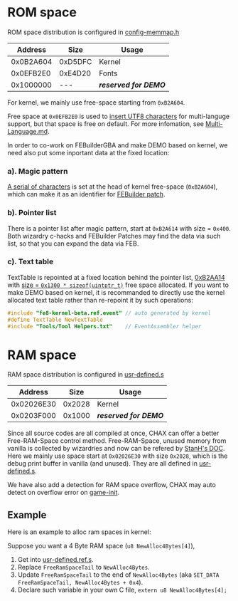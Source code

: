 # ROM space

ROM space distribution is configured in [config-memmap.h](../include/Configs/config-memmap.h)

| Address   | Size    | Usage
| -------   | ------- | -----
| 0x0B2A604 | 0xD5DFC | Kernel
| 0x0EFB2E0 | 0xE4D20 | Fonts
| 0x1000000 | ---     | ***reserved for DEMO***

For kernel, we mainly use free-space starting from `0xB2A604`.

Free space at `0x0EFB2E0` is used to [insert UTF8 characters](../Fonts/Fonts.event) for multi-languge support, but that space is free on default. For more infomation, see [Multi-Language.md](./Multi-Language.md).

In order to co-work on FEBuilderGBA and make DEMO based on kernel, we need also put some inportant data at the fixed location:

### a). Magic pattern

[A serial of characters](../main.event#L11) is set at the head of kernel free-space (`0xB2A604`), which can make it as an identifier for [FEBuilder patch](../Patches/PATCH_SkillInfo.txt#L4).

### b). Pointer list

There is a pointer list after magic pattern, start at `0xB2A614` with size = `0x400`. Both wizardry c-hacks and FEBuilder Patches may find the data via such list, so that you can expand the data via FEB.

### c). Text table

TextTable is repointed at a fixed location behind the pointer list, [0xB2AA14](../include/Configs/config-memmap.h#38) with [size = `0x1300 * sizeof(uintptr_t)`](../Repoint/RepointText/RepointText.event#L9) free space allocated. If you want to make DEMO based on kernel, it is recommanded to directly use the kernel allocated text table rather than re-repoint it by such operations:

```c
#include "fe8-kernel-beta.ref.event" // auto generated by kernel
#define TextTable NewTextTable
#include "Tools/Tool Helpers.txt"    // EventAssembler helper
```


# RAM space

RAM space distribution is configured in [usr-defined.s](../include/Configs/usr-defined.s)

| Address    | Size    | Usage
| -------    | ------  | -----
| 0x02026E30 | 0x2028  | Kernel
| 0x0203F000 | 0x1000  | ***reserved for DEMO***

Since all source codes are all compiled at once, CHAX can offer a better Free-RAM-Space control method.
Free-RAM-Space, unused memory from vanilla is collected by wizardries and now can be refered by [StanH's DOC](https://github.com/StanHash/DOC/blob/master/FREE-RAM-SPACE.md). Here we mainly use space start at `0x02026E30` with size `0x2028`, which is the debug print buffer in vanilla (and unused). They are all defined in [usr-defined.s](../include/Configs/usr-defined.s).

We have also add a detection for RAM space overflow, CHAX may auto detect on overflow error on [game-init](../Wizardry/Common/GameInitHook/source/GameInit.c#L14).

## Example

Here is an example to alloc ram spaces in kernel:

Suppose you want a 4 Byte RAM space (`u8 NewAlloc4Bytes[4]`),

1. Get into [usr-defined.ref.s](../include/Configs/usr-defined.s).
2. Replace `FreeRamSpaceTail` to `NewAlloc4Bytes`.
3. Update `FreeRamSpaceTail` to the end of `NewAlloc4Bytes` (aka `SET_DATA FreeRamSpaceTail, NewAlloc4Bytes + 0x4`).
4. Declare such variable in your own C file, `extern u8 NewAlloc4Bytes[4];`
